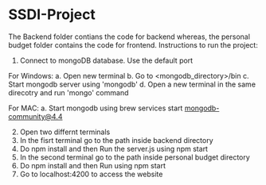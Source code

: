 # SSDI-Project
The Backend folder contians the code for backend whereas, the personal budget folder contains the code for frontend.
Instructions to run the project:
1. Connect to mongoDB database. Use the default port
  
  For Windows:
  a. Open new terminal
  b. Go to <mongodb_directory>/bin
  c. Start mongodb server using 'mongodb'
  d. Open a new terminal in the same direcotry and run 'mongo' command
  
  For MAC:
  a. Start mongodb using brew services start mongodb-community@4.4   
  
2. Open two differnt terminals
3. In the fisrt terminal go to the path inside backend directory
4. Do npm install and then Run the server.js using npm start 
5. In the second terminal go to the path inside personal budget directory
6. Do npm install and then Run using npm start
7. Go to localhost:4200 to access the website
